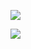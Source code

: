 ![](https://img-1302744895.cos.ap-hongkong.myqcloud.com/img/目录结构上.png)

![](https://img-1302744895.cos.ap-hongkong.myqcloud.com/img/目录结构下.png)